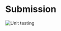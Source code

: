 # Submission
![Unit testing](https://github.com/99002664/Submission/workflows/Unit%20testing/badge.svg)
